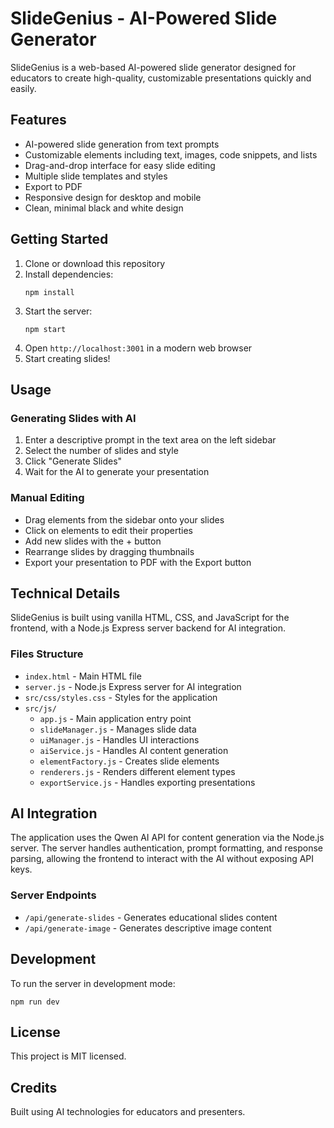 # SlideGenius - AI-Powered Slide Generator

SlideGenius is a web-based AI-powered slide generator designed for educators to create high-quality, customizable presentations quickly and easily.

## Features

- AI-powered slide generation from text prompts
- Customizable elements including text, images, code snippets, and lists
- Drag-and-drop interface for easy slide editing
- Multiple slide templates and styles
- Export to PDF
- Responsive design for desktop and mobile
- Clean, minimal black and white design

## Getting Started

1. Clone or download this repository
2. Install dependencies:
   ```
   npm install
   ```
3. Start the server:
   ```
   npm start
   ```
4. Open `http://localhost:3001` in a modern web browser
5. Start creating slides!

## Usage

### Generating Slides with AI

1. Enter a descriptive prompt in the text area on the left sidebar
2. Select the number of slides and style
3. Click "Generate Slides"
4. Wait for the AI to generate your presentation

### Manual Editing

- Drag elements from the sidebar onto your slides
- Click on elements to edit their properties
- Add new slides with the + button
- Rearrange slides by dragging thumbnails
- Export your presentation to PDF with the Export button

## Technical Details

SlideGenius is built using vanilla HTML, CSS, and JavaScript for the frontend, with a Node.js Express server backend for AI integration.

### Files Structure

- `index.html` - Main HTML file
- `server.js` - Node.js Express server for AI integration
- `src/css/styles.css` - Styles for the application
- `src/js/`
  - `app.js` - Main application entry point
  - `slideManager.js` - Manages slide data
  - `uiManager.js` - Handles UI interactions
  - `aiService.js` - Handles AI content generation
  - `elementFactory.js` - Creates slide elements
  - `renderers.js` - Renders different element types
  - `exportService.js` - Handles exporting presentations

## AI Integration

The application uses the Qwen AI API for content generation via the Node.js server. The server handles authentication, prompt formatting, and response parsing, allowing the frontend to interact with the AI without exposing API keys.

### Server Endpoints

- `/api/generate-slides` - Generates educational slides content
- `/api/generate-image` - Generates descriptive image content

## Development

To run the server in development mode:
```
npm run dev
```

## License

This project is MIT licensed.

## Credits

Built using AI technologies for educators and presenters. 
